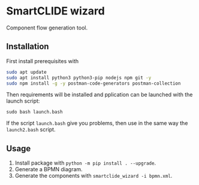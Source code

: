 <!--
   Copyright (C) 2021-2022 AIR Institute
   
   This program and the accompanying materials are made
   available under the terms of the Eclipse Public License 2.0
   which is available at https://www.eclipse.org/legal/epl-2.0/
   
   SPDX-License-Identifier: EPL-2.0
-->
# SmartCLIDE wizard

Component flow generation tool.

## Installation

First install prerequisites with

```bash
sudo apt update
sudo apt install python3 python3-pip nodejs npm git -y
sudo npm install -g -y postman-code-generators postman-collection
```

Then requirements will be installed and pplication can be launched with the launch script:
```
sudo bash launch.bash
```
If the script `launch.bash` give you problems, then use in the same way the `launch2.bash` script.


## Usage 
1. Install package with `python -m pip install . --upgrade`.
2. Generate a BPMN diagram.
3. Generate the components with `smartclide_wizard -i bpmn.xml`.
